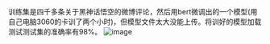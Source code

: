 训练集是四千多条关于黑神话悟空的微博评论，然后用bert微调出的一个模型(用自己电脑3060的卡训了两个小时)，但模型文件太大没能上传。将训好的模型加载测试测试集的准确率有98%。
![image](https://github.com/user-attachments/assets/46fa41d9-29e0-4e0d-86c0-11a1ffb22a94)

